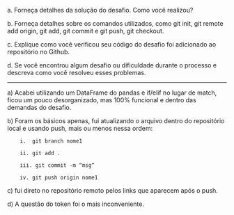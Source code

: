 a. Forneça detalhes da solução do desafio. Como você realizou?

b. Forneça detalhes sobre os comandos utilizados, como git init, git remote add origin, git add, git commit e git push, git checkout.

c. Explique como você verificou seu código do desafio foi adicionado ao repositório no Github.

d. Se você encontrou algum desafio ou dificuldade durante o processo e descreva como você resolveu esses problemas.


----------------------------------------------------------------------

a)	Acabei utilizando um DataFrame do pandas e if/elif no lugar de match, ficou um pouco desorganizado, mas 100% funcional e dentro das demandas do desafio.

b)	Foram os básicos apenas, fui atualizando o arquivo dentro do repositório local e usando push, mais ou menos nessa ordem:
  
        i.	git branch nome1
  
        ii.	git add .
  
        iii. git commit -m “msg”
  
        iv.	git push origin nome1

c)	fui direto no repositório remoto pelos links que aparecem após o push.

d)	A questão do token foi o mais inconveniente.

